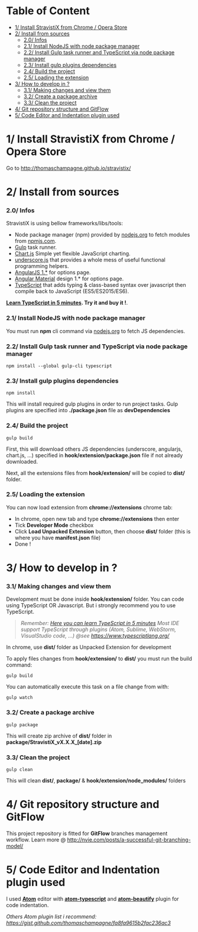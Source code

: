 # Table of Content
<!-- toc -->
- [1/ Install StravistiX from Chrome / Opera Store](#1-install-stravistix-from-chrome--opera-store)
- [2/ Install from sources](#2-install-from-sources)
    + [2.0/ Infos](#20-infos)
    + [2.1/ Install NodeJS with node package manager](#21-install-nodejs-with-node-package-manager)
    + [2.2/ Install Gulp task runner and TypeScript via node package manager](#22-install-gulp-task-runner-and-typescript-via-node-package-manager)
    + [2.3/ Install gulp plugins dependencies](#23-install-gulp-plugins-dependencies)
    + [2.4/ Build the project](#24-build-the-project)
    + [2.5/ Loading the extension](#25-loading-the-extension)
- [3/ How to develop in ?](#3-how-to-develop-in-)
    + [3.1/ Making changes and view them](#31-making-changes-and-view-them)
    + [3.2/ Create a package archive](#32-create-a-package-archive)
    + [3.3/ Clean the project](#33-clean-the-project)
- [4/ Git repository structure and GitFlow](#4-git-repository-structure-and-gitflow)
- [5/ Code Editor and Indentation plugin used](#5-code-editor-and-indentation-plugin-used)
<!-- tocstop -->

1/ Install StravistiX from Chrome / Opera Store
=====================================================
Go to http://thomaschampagne.github.io/stravistix/

2/ Install from sources
==========

### 2.0/ Infos
StravistiX is using bellow frameworks/libs/tools:

* Node package manager (npm) provided by [nodejs.org](https://nodejs.org) to fetch modules from [npmjs.com](https://www.npmjs.com/).
* [Gulp](http://gulpjs.com/) task runner.
* [Chart.js](http://www.chartjs.org/) Simple yet flexible JavaScript charting.
* [underscore.js](http://underscorejs.org/) that provides a whole mess of useful functional programming helpers.
* [AngularJS 1.*](https://angularjs.org/) for options page.
* [Angular Material](https://material.angularjs.org) design 1.* for options page.
* [TypeScript](https://www.typescriptlang.org) that adds typing & class-based syntax over javascript then compile back to JavaScript (ES5/ES2015/ES6).

**[Learn TypeScript in 5 minutes](https://learnxinyminutes.com/docs/typescript/). Try it and buy it !**.

### 2.1/ Install NodeJS with node package manager
You must run **npm** cli command via [nodejs.org](https://nodejs.org) to fetch JS dependencies.

### 2.2/ Install Gulp task runner and TypeScript via node package manager
```
npm install --global gulp-cli typescript
```

### 2.3/ Install gulp plugins dependencies
```
npm install
```
This will install required gulp plugins in order to run project tasks. Gulp plugins are specified into **./package.json** file as **devDependencies**

### 2.4/ Build the project
```
gulp build
```
First, this will download others JS dependencies (underscore, angularjs, chart.js, ...) specified in **hook/extension/package.json** file if not already downloaded.

Next, all the extensions files from **hook/extension/** will be copied to **dist/** folder.

### 2.5/ Loading the extension

You can now load extension from **chrome://extensions** chrome tab:

* In chrome, open new tab and type **chrome://extensions** then enter
* Tick **Developer Mode** checkbox
* Click **Load Unpacked Extension** button, then choose **dist/** folder (this is where you have **manifest.json** file)
* Done !

3/ How to develop in ?
==========

### 3.1/ Making changes and view them

Development must be done inside **hook/extension/** folder. You can code using TypeScript OR Javascript. But i strongly recommend you to use TypeScript.

>_Remember: [Here you can learn TypeScript in 5 minutes](https://learnxinyminutes.com/docs/typescript/)_
>_Most IDE support TypeScript through plugins (Atom, Sublime, WebStorm, VisualStudio code, ...) @see https://www.typescriptlang.org/_

In chrome, use **dist/** folder as Unpacked Extension for development

To apply files changes from **hook/extension/** to **dist/** you must run the build command:

```
gulp build
```

You can automatically execute this task on a file change from with:
```
gulp watch
```

### 3.2/ Create a package archive
```
gulp package
```
This will create zip archive of **dist/** folder in **package/StravistiX\_vX.X.X\_[date].zip**

### 3.3/ Clean the project
```
gulp clean
```
This will clean **dist/**, **package/** & **hook/extension/node_modules/** folders

4/ Git repository structure and GitFlow
==========
This project repository is fitted for **GitFlow** branches management workflow. Learn more @  http://nvie.com/posts/a-successful-git-branching-model/

5/ Code Editor and Indentation plugin used
==========
I used [**Atom**](https://atom.io/) editor with [**atom-typescript**](https://atom.io/packages/atom-typescript) and [**atom-beautify**](https://atom.io/packages/atom-beautify) plugin for code indentation.

_Others Atom plugin list i recommend: https://gist.github.com/thomaschampagne/fa8fa9615b2fac236ac3_
